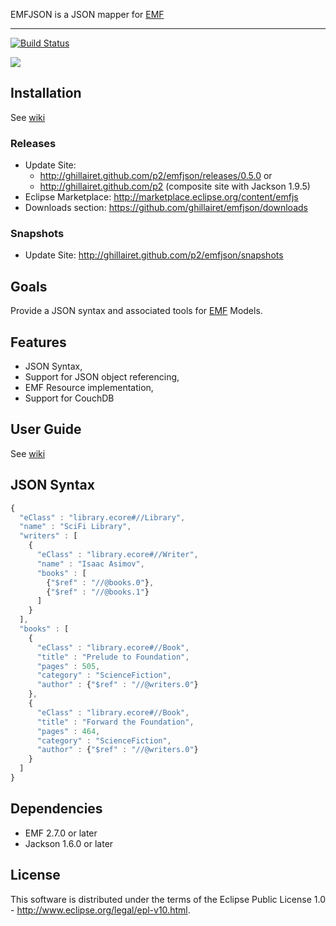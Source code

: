 EMFJSON is a JSON mapper for [EMF](http://www.eclipse.org/emf)

---

[![Build Status](https://secure.travis-ci.org/ghillairet/emfjson.png)](http://travis-ci.org/ghillairet/emfjson)

<a href='http://marketplace.eclipse.org/marketplace-client-intro?mpc_install=188636' title='Drag and drop into a running Eclipse Indigo workspace to install EMFJs'><img src='http://marketplace.eclipse.org/misc/installbutton.png'/></a>

## Installation
See [wiki](https://github.com/ghillairet/emfjson/wiki/Install)

### Releases
 - Update Site:
    - http://ghillairet.github.com/p2/emfjson/releases/0.5.0 or
    - http://ghillairet.github.com/p2 (composite site with Jackson 1.9.5)
 - Eclipse Marketplace: http://marketplace.eclipse.org/content/emfjs
 - Downloads section: https://github.com/ghillairet/emfjson/downloads

### Snapshots
 - Update Site: http://ghillairet.github.com/p2/emfjson/snapshots

## Goals
Provide a JSON syntax and associated tools for [EMF](http://www.eclipse.org/emf) Models.

## Features
 - JSON Syntax,
 - Support for JSON object referencing,
 - EMF Resource implementation,
 - Support for CouchDB

## User Guide

See [wiki](https://github.com/ghillairet/emfjson/wiki/Home)

## JSON Syntax

```javascript
{
  "eClass" : "library.ecore#//Library",
  "name" : "SciFi Library",
  "writers" : [
    {
      "eClass" : "library.ecore#//Writer",
      "name" : "Isaac Asimov",
      "books" : [
        {"$ref" : "//@books.0"},
        {"$ref" : "//@books.1"}
      ]
    }
  ],
  "books" : [
    {
      "eClass" : "library.ecore#//Book",
      "title" : "Prelude to Foundation",
      "pages" : 505,
      "category" : "ScienceFiction",
      "author" : {"$ref" : "//@writers.0"}
    },
    {
      "eClass" : "library.ecore#//Book",
      "title" : "Forward the Foundation",
      "pages" : 464,
      "category" : "ScienceFiction",
      "author" : {"$ref" : "//@writers.0"}
    }
  ]
}
```

## Dependencies

* EMF 2.7.0 or later
* Jackson 1.6.0 or later

## License
This software is distributed under the terms of the Eclipse Public License 1.0 - http://www.eclipse.org/legal/epl-v10.html.


